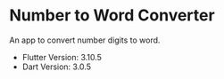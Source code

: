 # Number to Word Converter

An app to convert number digits to word.
- Flutter Version: 3.10.5
- Dart Version: 3.0.5

